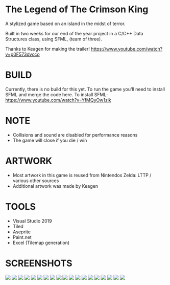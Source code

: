 # The Legend of The Crimson King

A stylized game based on an island in the midst of terror.

Built in two weeks for our end of the year project in a C/C++ Data Structures class, using SFML, (team of three).

Thanks to Keagen for making the trailer!
https://www.youtube.com/watch?v=p0F573dvcco

# BUILD
Currently, there is no build for this yet. To run the game you'll need to install SFML and merge the code here.
To install SFML: https://www.youtube.com/watch?v=YfMQyOw1zik

# NOTE
- Collisions and sound are disabled for performance reasons
- The game will close if you die / win

# ARTWORK
- Most artwork in this game is reused from Nintendos Zelda: LTTP / various other sources
- Additional artwork was made by Keagen 

# TOOLS
- Visual Studio 2019 
- Tiled 
- Aseprite 
- Paint.net
- Excel (Tilemap generation)

# SCREENSHOTS
![](Screenshots/17.png)
![](Screenshots/18.png)
![](Screenshots/19.png)
![](Screenshots/1.png)
![](Screenshots/2.png)
![](Screenshots/3.png)
![](Screenshots/4.png)
![](Screenshots/5.png)
![](Screenshots/6.png)
![](Screenshots/7.png)
![](Screenshots/8.png)
![](Screenshots/9.png)
![](Screenshots/10.png)
![](Screenshots/11.png)
![](Screenshots/12.png)
![](Screenshots/13.png)
![](Screenshots/14.png)
![](Screenshots/15.png)
![](Screenshots/16.png)
